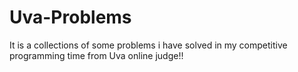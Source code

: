 # Uva-Problems
It is a collections of some problems i have solved in my competitive programming time from Uva online judge!!
